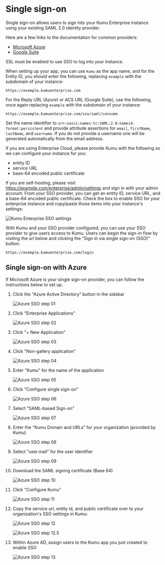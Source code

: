 # Single sign-on

Single sign-on allows users to sign into your Kumu Enterprise instance using your existing SAML 2.0 identity provider.

Here are a few links to the documentation for common providers:

* [Microsoft Azure](https://docs.microsoft.com/en-us/azure/active-directory/manage-apps/configure-single-sign-on-non-gallery-applications)
* [Google Suite](https://support.google.com/a/answer/6087519?hl=en)

SSL must be enabled to use SSO to log into your instance.

When setting up your app, you can use `Kumu` as the app name, and for the Entity ID, you should enter the following, replacing `example` with the subdomain of your instance:

```
https://example.kumuenterprise.com
```

For the Reply URL (Azure) or ACS URL (Google Suite), use the following, once again replacing `example` with the subdomain of your instance:

```
https://example.kumuenterprise.com/sso/saml/consume
```

Set the name identifier to `urn:oasis:names:tc:SAML:2.0:nameid-format:persistent` and provide attribute assertions for `email`, `firstName`, `lastName`, and `username`. If you do not provide a username one will be generated automatically from the email address.

If you are using Enterprise Cloud, please provide Kumu with the following so we can configure your instance for you:

* entity ID
* service URL
* base-64 encoded public certificate

If you are self-hosting, please visit https://example.com/enterprise/admin/settings and sign in with your admin account. From your SSO provider, you can get an entity ID, service URL, and a base-64 encoded public certificate. Check the box to enable SSO for your enterprise instance and copy/paste those items into your instance's settings:

![Kumu Enterprise SSO settings](../images/enterprise-sso.png)

With Kumu and your SSO provider configured, you can use your SSO provider to give users access to Kumu. Users can begin the sign-in flow by visiting the url below and clicking the "Sign in via single sign-on (SSO)" button:

```
https://example.kumuenterprise.com/login
```

## Single sign-on with Azure

If Microsoft Azure is your single sign-on provider, you can follow the instructions below to set up.

1.  Click the "Azure Active Directory" button in the sidebar

    ![Azure SSO step 01](../images/azure-sso/01.png)
2.  Click "Enterprise Applications"

    ![Azure SSO step 02](../images/azure-sso/02.png)
3.  Click "+ New Application"

    ![Azure SSO step 03](../images/azure-sso/03.png)
4.  Click "Non-gallery application"

    ![Azure SSO step 04](../images/azure-sso/04.png)
5.  Enter "Kumu" for the name of the application

    ![Azure SSO step 05](../images/azure-sso/05.png)
6.  Click "Configure single sign-on"

    ![Azure SSO step 06](../images/azure-sso/06.png)
7.  Select "SAML-based Sign-on"

    ![Azure SSO step 07](../images/azure-sso/07.png)
8.  Enter the "Kumu Domain and URLs" for your organization (provided by Kumu)

    ![Azure SSO step 08](../images/azure-sso/08.png)
9.  Select "user.mail" for the user identifier

    ![Azure SSO step 09](../images/azure-sso/09.png)
10. Download the SAML signing certificate (Base 64)

    ![Azure SSO step 10](../images/azure-sso/10.png)
11. Click "Configure Kumu"

    ![Azure SSO step 11](../images/azure-sso/11.png)
12. Copy the service url, entity id, and public certificate over to your organization's SSO settings in Kumu:

    ![Azure SSO step 12](../images/azure-sso/12.png)

    ![Azure SSO step 12.5](../images/azure-sso/13.png)
13. Within Azure AD, assign users to the Kumu app you just created to enable SSO

    ![Azure SSO step 13](../images/azure-sso/14.png)
